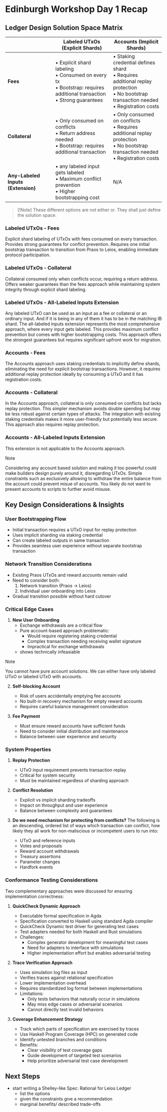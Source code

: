 # Edinburgh Workshop Day 1 Recap

## Ledger Design Solution Space Matrix

|                     | Labeled UTxOs (Explicit Shards) | Accounts (Implicit Shards) |
|---------------------|--------------------------------|---------------------------|
| **Fees**            | • Explicit shard labeling<br>• Consumed on every tx<br>• Bootstrap: requires additional transaction<br>• Strong guarantees | • Staking credential defines shard<br>• Requires additional replay protection<br>• No bootstrap transaction needed<br>• Registration costs |
| **Collateral**      | • Only consumed on conflicts<br>• Return address needed<br>• Bootstrap: requires additional transaction| • Only consumed on conflicts<br>• Requires additional replay protection<br>• No bootstrap transaction needed<br>• Registration costs|
| **Any-Labeled Inputs (Extension)** | • any labeled input gets labeled<br>• Maximum conflict prevention<br>• Higher bootstrapping cost | N/A |

> [!Note] These different options are not either or. They shall just define the solution space.

### Labeled UTxOs - Fees
Explicit shard labeling of UTxOs with fees consumed on every transaction. Provides strong guarantees for conflict prevention. Requires one initial bootstrap transaction to transition from Praos to Leios, enabling immediate protocol participation.

### Labeled UTxOs - Collateral
Collateral consumed only when conflicts occur, requiring a return address. Offers weaker guarantees than the fees approach while maintaining system integrity through explicit shard labeling.

### Labeled UTxOs - All-Labeled Inputs Extension
Any labeled UTxO can be used as an input as a fee or collateral or an ordinary input. And if it is being in any of them
it has to be in the matching IB shard.
The all-labeled inputs extension represents the most comprehensive approach, where every input gets labeled. This provides maximum conflict prevention but comes with higher bootstrapping costs. This approach offers the strongest guarantees but requires significant upfront work for migration.

### Accounts - Fees
The Accounts approach uses staking credentials to implicitly define shards, eliminating the need for explicit bootstrap transactions. However, it requires additional replay protection ideally by consuming a UTxO and it has registration costs.

### Accounts - Collateral
In the Accounts approach, collateral is only consumed on conflicts but lacks replay protection. This simpler mechanism avoids double spending but may be less robust against certain types of attacks. The integration with existing staking credentials makes it more user-friendly but potentially less secure. This approach also requires replay protection.

### Accounts - All-Labeled Inputs Extension
This extension is not applicable to the Accounts approach.

> [!NOTE]
> Considering any account based solution and making it too powerful could make builders design purely around it, disregarding UTxOs.
> Simple constraints such as exclusively allowing to withdraw the entire balance from the account could prevent misue of accounts.
> You likely do not want to present accounts to scripts to further avoid misuse.

## Key Design Considerations & Insights

### User Bootstrapping Flow
- Initial transaction requires a UTxO input for replay protection
- Uses implicit sharding via staking credential
- Can create labeled outputs in same transaction
- Provides seamless user experience without separate bootstrap transaction

### Network Transition Considerations
- Existing Praos UTxOs and reward accounts remain valid
- Need to consider both:
  1. Network transition (Praos → Leios)
  2. Individual user onboarding into Leios
- Gradual transition possible without hard cutover

### Critical Edge Cases

1. **New User Onboarding**
   - Exchange withdrawals are a critical flow
   - Pure account-based approach problematic:
     - Would require registering staking credential
     - Complex transaction needing receiving wallet signature
     - Impractical for exchange withdrawals
   - shows technically infeasiable

> [!NOTE]
> You cannot have pure account solutions. We can either have only labeled UTxO or labeled UTxO with accounts.
   
2. **Self-blocking Account**
   - Risk of users accidentally emptying fee accounts
   - No built-in recovery mechanism for empty reward accounts
   - Requires careful balance management consideration

3. **Fee Payment**
   - Must ensure reward accounts have sufficient funds
   - Need to consider initial distribution and maintenance
   - Balance between user experience and security

### System Properties

1. **Replay Protection**
   - UTxO input requirement prevents transaction replay
   - Critical for system security
   - Must be maintained regardless of sharding approach

2. **Conflict Resolution**
   - Explicit vs implicit sharding tradeoffs
   - Impact on throughput and user experience
   - Balance between complexity and guarantees

3. **Do we need mechanism for protecting from conflicts?**
The following is an descending, ordered list of ways which transaction can conflict, how likely they all work for non-maliscious or incompetent users to run into:
   - UTxO and reference inputs
   - Votes and proposals
   - Reward account withdrawals
   - Treasury assertions
   - Parameter changes
   - Hardfork events

### Conformance Testing Considerations

Two complementary approaches were discussed for ensuring implementation correctness:

1. **QuickCheck Dynamic Approach**
   - Executable formal specification in Agda
   - Specification converted to Haskell using standard Agda compiler
   - QuickCheck Dynamic test driver for generating test cases
   - Test adapters needed for both Haskell and Rust simulations
   - Challenges:
     - Complex generator development for meaningful test cases
     - Need for adapters to interface with simulations
     - Higher implementation effort but enables adversarial testing

2. **Trace Verification Approach**
   - Uses simulation log files as input
   - Verifies traces against relational specification
   - Lower implementation overhead
   - Requires standardized log format between implementations
   - Limitations:
     - Only tests behaviors that naturally occur in simulations
     - May miss edge cases or adversarial scenarios
     - Cannot directly test invalid behaviors

3. **Coverage Enhancement Strategy**
   - Track which parts of specification are exercised by traces
   - Use Haskell Program Coverage (HPC) on generated code
   - Identify untested branches and conditions
   - Benefits:
     - Clear visibility of test coverage gaps
     - Guide development of targeted test scenarios
     - Help prioritize adversarial test case development

## Next Steps

- start writing a Shelley-like Spec: Rational for Leios Ledger
   - list the options
   - given the constraints give a recommendation
   - marginal benefits/ described trade-offs